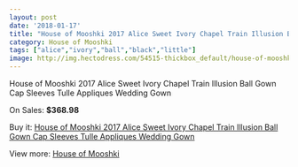 ```yaml
---
layout: post
date: '2018-01-17'
title: "House of Mooshki 2017 Alice Sweet Ivory Chapel Train Illusion Ball Gown Cap Sleeves Tulle Appliques Wedding Gown"
category: House of Mooshki
tags: ["alice","ivory","ball","black","little"]
image: http://img.hectodress.com/54515-thickbox_default/house-of-mooshki-2017-alice-sweet-ivory-chapel-train-illusion-ball-gown-cap-sleeves-tulle-appliques-wedding-gown.jpg
---
```

House of Mooshki 2017 Alice Sweet Ivory Chapel Train Illusion Ball Gown Cap Sleeves Tulle Appliques Wedding Gown

On Sales: **$368.98**
<a href="https://www.hectodress.com/house-of-mooshki/16977-house-of-mooshki-2017-alice-sweet-ivory-chapel-train-illusion-ball-gown-cap-sleeves-tulle-appliques-wedding-gown.html"><amp-img layout="responsive" width="600" height="600" src="//img.hectodress.com/54515-thickbox_default/house-of-mooshki-2017-alice-sweet-ivory-chapel-train-illusion-ball-gown-cap-sleeves-tulle-appliques-wedding-gown.jpg" alt="House of Mooshki 2017 Alice Sweet Ivory Chapel Train Illusion Ball Gown Cap Sleeves Tulle Appliques Wedding Gown 0" /></a>
<a href="https://www.hectodress.com/house-of-mooshki/16977-house-of-mooshki-2017-alice-sweet-ivory-chapel-train-illusion-ball-gown-cap-sleeves-tulle-appliques-wedding-gown.html"><amp-img layout="responsive" width="600" height="600" src="//img.hectodress.com/54523-thickbox_default/house-of-mooshki-2017-alice-sweet-ivory-chapel-train-illusion-ball-gown-cap-sleeves-tulle-appliques-wedding-gown.jpg" alt="House of Mooshki 2017 Alice Sweet Ivory Chapel Train Illusion Ball Gown Cap Sleeves Tulle Appliques Wedding Gown 1" /></a>
<a href="https://www.hectodress.com/house-of-mooshki/16977-house-of-mooshki-2017-alice-sweet-ivory-chapel-train-illusion-ball-gown-cap-sleeves-tulle-appliques-wedding-gown.html"><amp-img layout="responsive" width="600" height="600" src="//img.hectodress.com/54522-thickbox_default/house-of-mooshki-2017-alice-sweet-ivory-chapel-train-illusion-ball-gown-cap-sleeves-tulle-appliques-wedding-gown.jpg" alt="House of Mooshki 2017 Alice Sweet Ivory Chapel Train Illusion Ball Gown Cap Sleeves Tulle Appliques Wedding Gown 2" /></a>
<a href="https://www.hectodress.com/house-of-mooshki/16977-house-of-mooshki-2017-alice-sweet-ivory-chapel-train-illusion-ball-gown-cap-sleeves-tulle-appliques-wedding-gown.html"><amp-img layout="responsive" width="600" height="600" src="//img.hectodress.com/54521-thickbox_default/house-of-mooshki-2017-alice-sweet-ivory-chapel-train-illusion-ball-gown-cap-sleeves-tulle-appliques-wedding-gown.jpg" alt="House of Mooshki 2017 Alice Sweet Ivory Chapel Train Illusion Ball Gown Cap Sleeves Tulle Appliques Wedding Gown 3" /></a>
<a href="https://www.hectodress.com/house-of-mooshki/16977-house-of-mooshki-2017-alice-sweet-ivory-chapel-train-illusion-ball-gown-cap-sleeves-tulle-appliques-wedding-gown.html"><amp-img layout="responsive" width="600" height="600" src="//img.hectodress.com/54520-thickbox_default/house-of-mooshki-2017-alice-sweet-ivory-chapel-train-illusion-ball-gown-cap-sleeves-tulle-appliques-wedding-gown.jpg" alt="House of Mooshki 2017 Alice Sweet Ivory Chapel Train Illusion Ball Gown Cap Sleeves Tulle Appliques Wedding Gown 4" /></a>
<a href="https://www.hectodress.com/house-of-mooshki/16977-house-of-mooshki-2017-alice-sweet-ivory-chapel-train-illusion-ball-gown-cap-sleeves-tulle-appliques-wedding-gown.html"><amp-img layout="responsive" width="600" height="600" src="//img.hectodress.com/54519-thickbox_default/house-of-mooshki-2017-alice-sweet-ivory-chapel-train-illusion-ball-gown-cap-sleeves-tulle-appliques-wedding-gown.jpg" alt="House of Mooshki 2017 Alice Sweet Ivory Chapel Train Illusion Ball Gown Cap Sleeves Tulle Appliques Wedding Gown 5" /></a>
<a href="https://www.hectodress.com/house-of-mooshki/16977-house-of-mooshki-2017-alice-sweet-ivory-chapel-train-illusion-ball-gown-cap-sleeves-tulle-appliques-wedding-gown.html"><amp-img layout="responsive" width="600" height="600" src="//img.hectodress.com/54518-thickbox_default/house-of-mooshki-2017-alice-sweet-ivory-chapel-train-illusion-ball-gown-cap-sleeves-tulle-appliques-wedding-gown.jpg" alt="House of Mooshki 2017 Alice Sweet Ivory Chapel Train Illusion Ball Gown Cap Sleeves Tulle Appliques Wedding Gown 6" /></a>
<a href="https://www.hectodress.com/house-of-mooshki/16977-house-of-mooshki-2017-alice-sweet-ivory-chapel-train-illusion-ball-gown-cap-sleeves-tulle-appliques-wedding-gown.html"><amp-img layout="responsive" width="600" height="600" src="//img.hectodress.com/54517-thickbox_default/house-of-mooshki-2017-alice-sweet-ivory-chapel-train-illusion-ball-gown-cap-sleeves-tulle-appliques-wedding-gown.jpg" alt="House of Mooshki 2017 Alice Sweet Ivory Chapel Train Illusion Ball Gown Cap Sleeves Tulle Appliques Wedding Gown 7" /></a>
<a href="https://www.hectodress.com/house-of-mooshki/16977-house-of-mooshki-2017-alice-sweet-ivory-chapel-train-illusion-ball-gown-cap-sleeves-tulle-appliques-wedding-gown.html"><amp-img layout="responsive" width="600" height="600" src="//img.hectodress.com/54516-thickbox_default/house-of-mooshki-2017-alice-sweet-ivory-chapel-train-illusion-ball-gown-cap-sleeves-tulle-appliques-wedding-gown.jpg" alt="House of Mooshki 2017 Alice Sweet Ivory Chapel Train Illusion Ball Gown Cap Sleeves Tulle Appliques Wedding Gown 8" /></a>

Buy it: [House of Mooshki 2017 Alice Sweet Ivory Chapel Train Illusion Ball Gown Cap Sleeves Tulle Appliques Wedding Gown](https://www.hectodress.com/house-of-mooshki/16977-house-of-mooshki-2017-alice-sweet-ivory-chapel-train-illusion-ball-gown-cap-sleeves-tulle-appliques-wedding-gown.html "House of Mooshki 2017 Alice Sweet Ivory Chapel Train Illusion Ball Gown Cap Sleeves Tulle Appliques Wedding Gown")

View more: [House of Mooshki](https://www.hectodress.com/348-house-of-mooshki "House of Mooshki")